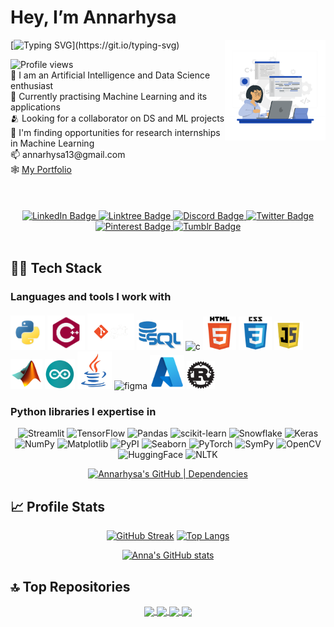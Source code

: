 <h1> Hey, I’m Annarhysa </h1>

<img src="./images/Hand coding-rafiki.png" width="32%" alt="vector" align="right"> 

[![Typing SVG](https://readme-typing-svg.herokuapp.com?font=Montserrat&color=blue&vCenter=true&lines=Data+Scientist+👩‍🔬;Up+and+Coming+Analyst+📊;Coder+💻;)](https://git.io/typing-svg)

<img src="https://komarev.com/ghpvc/?username=Annarhysa&style=flat-square&color=blue" alt="Profile views"/>
<div align = "left">
  👀 I am an Artificial Intelligence and Data Science enthusiast<br>
  🤖 Currently practising Machine Learning and its applications<br>
  🫂 Looking for a collaborator on DS and ML projects<br> 
  📖 I'm finding opportunities for research internships in Machine Learning<br>
  📫 annarhysa13@gmail.com <br> 
  🕸️ <a href = "https://annarhysa.github.io/annarhysas-portfolio.github.io/">My Portfolio</a>

  </div>
<br>
<br>
<br>

<div id="badges" align = "center">

  <a href="https://www.linkedin.com/in/annarhysa-albert-92550918b/">
    <img src="https://img.shields.io/badge/LinkedIn-0072b1?style=for-the-badge&logo=linkedin&logoColor=white" alt="LinkedIn Badge"/>
  </a>
  <a href="https://linktr.ee/anna_albert">
   <img src="https://img.shields.io/badge/Linktree-acdc5c?style=for-the-badge&logo=linktree&logoColor=black" alt="Linktree Badge"/>
  </a>
  <a href="https://discord.com/channels/@me/1084779154106494987">
    <img src="https://img.shields.io/badge/Discord-7289DA?style=for-the-badge&logo=Discord&logoColor=white" alt="Discord Badge"/>
  </a>
  <a href="https://twitter.com/annarhysa003">
    <img src="https://img.shields.io/badge/Twitter-1DA1F2?style=for-the-badge&logo=twitter&logoColor=white" alt="Twitter Badge"/>
  </a>
  <a href="https://in.pinterest.com/annarhysa/">
    <img src="https://img.shields.io/badge/Pinterest-darkred?style=for-the-badge&logo=pinterest&logoColor=white" alt="Pinterest Badge"/>
  </a>
  <a href="https://www.tumblr.com/blog/anna-albert003">
    <img src="https://img.shields.io/badge/Tumblr-34526f?style=for-the-badge&logo=tumblr&logoColor=white" alt="Tumblr Badge"/>
  </a>
  
  
 <!--- <a href="https://www.hackerrank.com/aa17011?hr_r=1">
    <img src="https://img.shields.io/badge/HackerRank-Green?style=for-the-badge&logo=hackerrank&logoColor=black" alt="HackerRank Badge"/>
  </a>
  <a href="https://www.codechef.com/users/anna_albert21">
    <img src="https://img.shields.io/badge/Codechef-brown?style=for-the-badge&logo=codechef&logoColor=white" alt="Codechef Badge"/>
  </a>) --->
</div>

<br>

## 👩‍💻 Tech Stack
### Languages and tools I work with
<div>
<img height="55" alt="python" src="https://raw.githubusercontent.com/github/explore/80688e429a7d4ef2fca1e82350fe8e3517d3494d/topics/python/python.png">
<img height="55" alt="cpp" src="images/534-5342172_c-language-course-c-logo-removebg-preview (1).png">
<img width="75" alt="git" src="./images/git-removebg-preview.png">
<img height="48" alt="sql" src="./images/sql2-compressed-1-removebg-preview.png">
<img height="50" alt="c" src="https://fekir.info/img/c-logo.png">
<img height="53" alt="html" src="https://raw.githubusercontent.com/github/explore/5c058a388828bb5fde0bcafd4bc867b5bb3f26f3/topics/html/html.png">
<img height="53" alt="css" src="https://raw.githubusercontent.com/github/explore/80688e429a7d4ef2fca1e82350fe8e3517d3494d/topics/css/css.png"> 
<img height="45" alt="js" src="./images/456-4562295_library-of-javascript-icon-graphic-freeuse-png-files-removebg-preview.png">
<img height="48" alt="matlab" src="./images/Matlab1-removebg-preview-removebg-preview.png">
<img height="48" alt="arduino" src="https://raw.githubusercontent.com/github/explore/80688e429a7d4ef2fca1e82350fe8e3517d3494d/topics/arduino/arduino.png"> 
<img height="60" alt="Java" src="./images/pnghut_java-programmer-computer-programming-logo-language.png">
<img height="45" alt="figma" src="https://upload.wikimedia.org/wikipedia/commons/thumb/3/33/Figma-logo.svg/800px-Figma-logo.svg.png"> 
<img height="55" alt="azure" src="https://raw.githubusercontent.com/github/explore/80688e429a7d4ef2fca1e82350fe8e3517d3494d/topics/azure/azure.png">
<img height="45" alt="rust" src="https://raw.githubusercontent.com/github/explore/80688e429a7d4ef2fca1e82350fe8e3517d3494d/topics/rust/rust.png">
</div>

### Python libraries I expertise in
<div align = "center">
  
![Streamlit](https://img.shields.io/badge/Streamlit-royalblue.svg?style=for-the-badge&logo=Streamlit&logoColor=white)
![TensorFlow](https://img.shields.io/badge/TensorFlow-%23FF6F00.svg?style=for-the-badge&logo=TensorFlow&logoColor=white)
![Pandas](https://img.shields.io/badge/pandas-%23150458.svg?style=for-the-badge&logo=pandas&logoColor=white)
![scikit-learn](https://img.shields.io/badge/scikit--learn-%23F7931E.svg?style=for-the-badge&logo=scikit-learn&logoColor=white)
![Snowflake](https://img.shields.io/badge/snowflake-blue.svg?style=for-the-badge&logo=snowflake&logoColor=white)
![Keras](https://img.shields.io/badge/Keras-%23D00000.svg?style=for-the-badge&logo=Keras&logoColor=white)
![NumPy](https://img.shields.io/badge/numpy-%23013243.svg?style=for-the-badge&logo=numpy&logoColor=white)
![Matplotlib](https://img.shields.io/badge/matplotlib-orange.svg?style=for-the-badge&logo=matplotlib&logoColor=white)
![PyPI](https://img.shields.io/badge/PyPI-purple.svg?style=for-the-badge&logo=PyPI&logoColor=white)
![Seaborn](https://img.shields.io/badge/Seaborn-red.svg?style=for-the-badge&logo=Seaborn&logoColor=white)
![PyTorch](https://img.shields.io/badge/PyTorch-darkpink.svg?style=for-the-badge&logo=PyTorch&logoColor=white)
![SymPy](https://img.shields.io/badge/SymPy-teal.svg?style=for-the-badge&logo=Sympy&logoColor=white)
![OpenCV](https://img.shields.io/badge/OpenCV-coral.svg?style=for-the-badge&logo=OpenCV&logoColor=white)
![HuggingFace](https://img.shields.io/badge/HuggingFace-yellow.svg?style=for-the-badge&logo=HuggingFace&logoColor=white)
![NLTK](https://img.shields.io/badge/NLTK-grey.svg?style=for-the-badge&logo=NLTK&logoColor=white)

[![Annarhysa's GitHub | Dependencies](https://stats.quine.sh/Annarhysa/dependencies?theme=dark)](https://quine.sh?utm_source=widgets&utm_campaign=Annarhysa) 

</div>


## 📈 Profile Stats
<div align = "center">
  
[![GitHub Streak](http://github-readme-streak-stats.herokuapp.com?user=Annarhysa&theme=transparent&hide_border=true)](https://git.io/streak-stats)           [![Top Langs](https://github-readme-stats.vercel.app/api/top-langs/?username=Annarhysa&layout=compact&theme=transparent&hide_border=true)](https://github.com/Annarhysa/github-readme-stats)

[![Anna's GitHub stats](https://github-readme-stats.vercel.app/api?username=Annarhysa&show_icons=true&theme=transparent&hide_border=true&hide_title=true)](https://github.com/Annarhysa)

</div>

## 🔝 Top Repositories
<div align = "center">
<a href="https://github.com/Annarhysa/BudgetBud">
  <img align="center" src="https://github-readme-stats.vercel.app/api/pin/?username=Annarhysa&repo=BudgetBud&theme=transparent" />
</a>
<a href="https://github.com/Annarhysa/Stock-Market-Advisor">
  <img align="center" src="https://github-readme-stats.vercel.app/api/pin/?username=Annarhysa&repo=Stock-Market-Advisor&theme=transparent" />
</a>
<a href="https://github.com/Annarhysa/Code-Translator">
  <img align="center" src="https://github-readme-stats.vercel.app/api/pin/?username=Annarhysa&repo=Code-Translator&theme=transparent" />
</a>
<a href="https://github.com/Annarhysa/CareerWise">
  <img align="center" src="https://github-readme-stats.vercel.app/api/pin/?username=Annarhysa&repo=CareerWise&theme=transparent" />
</a>
</div>

<!---
Annarhysa/Annarhysa is a ✨ special ✨ repository because its `README.md` (this file) appears on your GitHub profile.
You can click the Preview link to take a look at your changes.
--->
